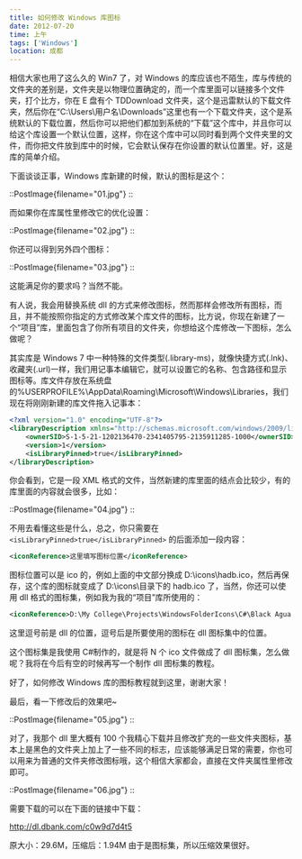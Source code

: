 ```yaml
---
title: 如何修改 Windows 库图标
date: 2012-07-20
time: 上午
tags: ['Windows']
location: 成都
---
```


相信大家也用了这么久的 Win7 了，对 Windows 的库应该也不陌生，库与传统的文件夹的差别是，文件夹是以物理位置确定的，而一个库里面可以链接多个文件夹，打个比方，你在 E 盘有个 TDDownload 文件夹，这个是迅雷默认的下载文件夹，然后你在“C:\Users\用户名\Downloads”这里也有一个下载文件夹，这个是系统默认的下载位置，然后你可以把他们都加到系统的“下载”这个库中，并且你可以给这个库设置一个默认位置，这样，你在这个库中可以同时看到两个文件夹里的文件，而你把文件放到库中的时候，它会默认保存在你设置的默认位置里。好，这是库的简单介绍。

下面谈谈正事，Windows 库新建的时候，默认的图标是这个：

::PostImage{filename="01.jpg"}
::

而如果你在库属性里修改它的优化设置：

::PostImage{filename="02.jpg"}
::

你还可以得到另外四个图标：

::PostImage{filename="03.jpg"}
::

这能满足你的要求吗？当然不能。

有人说，我会用替换系统 dll 的方式来修改图标，然而那样会修改所有图标，而且，并不能按照你指定的方式修改某个库文件的图标，比方说，你现在新建了一个“项目”库，里面包含了你所有项目的文件夹，你想给这个库修改一下图标，怎么做呢？

其实库是 Windows 7 中一种特殊的文件类型(.library-ms)，就像快捷方式(.lnk)、收藏夹(.url)一样，我们用记事本编辑它，就可以设置它的名称、包含路径和显示图标等。库文件存放在系统盘的%USERPROFILE%\AppData\Roaming\Microsoft\Windows\Libraries，我们现在将刚刚新建的库文件拖入记事本：

```xml
<?xml version="1.0" encoding="UTF-8"?>
<libraryDescription xmlns="http://schemas.microsoft.com/windows/2009/library">
    <ownerSID>S-1-5-21-1202136470-2341405795-2135911285-1000</ownerSID>
    <version>1</version>
    <isLibraryPinned>true</isLibraryPinned>
</libraryDescription>
```

你会看到，它是一段 XML 格式的文件，当然新建的库里面的结点会比较少，有的库里面的内容就会很多，比如：

::PostImage{filename="04.jpg"}
::

不用去看懂这些是什么，总之，你只需要在 `<isLibraryPinned>true</isLibraryPinned>` 的后面添加一段内容：

```xml
<iconReference>这里填写图标位置</iconReference>
```

图标位置可以是 ico 的，例如上面的中文部分换成 D:\icons\hadb.ico，然后再保存，这个库的图标就变成了 D:\icons\目录下的 hadb.ico 了，当然，你还可以使用 dll 格式的图标集，例如我为我的“项目”库所使用的：

```xml
<iconReference>D:\My College\Projects\WindowsFolderIcons\C#\Black Agua Onyx\bin\Debug\Black Agua Onyx.dll,84</iconReference>
```

这里逗号前是 dll 的位置，逗号后是所要使用的图标在 dll 图标集中的位置。

这个图标集是我使用 C#制作的，就是将 N 个 ico 文件做成了 dll 图标集，怎么做呢？我将在今后有空的时候再写一个制作 dll 图标集的教程。

好了，如何修改 Windows 库的图标教程就到这里，谢谢大家！

最后，看一下修改后的效果吧~

::PostImage{filename="05.jpg"}
::

对了，我那个 dll 里大概有 100 个我精心下载并且修改扩充的一些文件夹图标，基本上是黑色的文件夹上加上了一些不同的标志，应该能够满足日常的需要，你也可以用来为普通的文件夹修改图标哦，这个相信大家都会，直接在文件夹属性里修改即可。

::PostImage{filename="06.jpg"}
::

需要下载的可以在下面的链接中下载：

http://dl.dbank.com/c0w9d7d4t5

原大小：29.6M，压缩后：1.94M 由于是图标集，所以压缩效果很好。
